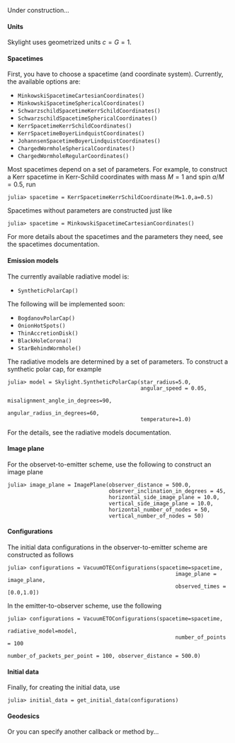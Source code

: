 Under construction...
#### Units

Skylight uses geometrized units $c = G = 1$.

#### Spacetimes

First, you have to choose a spacetime (and coordinate system). Currently, the available options are:

  * `MinkowskiSpacetimeCartesianCoordinates()`
  * `MinkowskiSpacetimeSphericalCoordinates()`
  * `SchwarzschildSpacetimeKerrSchildCoordinates()`
  * `SchwarzschildSpacetimeSphericalCoordinates()`
  * `KerrSpacetimeKerrSchildCoordinates()`
  * `KerrSpacetimeBoyerLindquistCoordinates()`
  * `JohannsenSpacetimeBoyerLindquistCoordinates()`
  * `ChargedWormholeSphericalCoordinates()`
  * `ChargedWormholeRegularCoordinates()`

Most spacetimes depend on a set of parameters. For example, to construct a Kerr spacetime in Kerr-Schild coordinates with mass $M=1$ and spin $a/M=0.5$, run 

```
julia> spacetime = KerrSpacetimeKerrSchildCoordinate(M=1.0,a=0.5)
```

Spacetimes without parameters are constructed just like

```
julia> spacetime = MinkowskiSpacetimeCartesianCoordinates()
```

For more details about the spacetimes and the parameters they need, see the spacetimes documentation.

#### Emission models

The currently available radiative model is:

  * `SyntheticPolarCap()`

The following will be implemented soon:

  * `BogdanovPolarCap()`
  * `OnionHotSpots()`
  * `ThinAccretionDisk()`
  * `BlackHoleCorona()`
  * `StarBehindWormhole()`

The radiative models are determined by a set of parameters. To construct a synthetic polar cap, for example 

```
julia> model = Skylight.SyntheticPolarCap(star_radius=5.0,
                                          angular_speed = 0.05, 
                                          misalignment_angle_in_degrees=90,
                                          angular_radius_in_degrees=60, 
                                          temperature=1.0)
```

For the details, see the radiative models documentation. 

#### Image plane

For the observet-to-emitter scheme, use the following to construct an image plane

```
julia> image_plane = ImagePlane(observer_distance = 500.0,
                                observer_inclination_in_degrees = 45,
                                horizontal_side_image_plane = 10.0,
                                vertical_side_image_plane = 10.0,
                                horizontal_number_of_nodes = 50,
                                vertical_number_of_nodes = 50)
```

#### Configurations

The initial data configurations in the observer-to-emitter scheme are constructed as follows

```
julia> configurations = VacuumOTEConfigurations(spacetime=spacetime,
                                                     image_plane = image_plane,
                                                     observed_times = [0.0,1.0])
```

In the emitter-to-observer scheme, use the following

```
julia> configurations = VacuumETOConfigurations(spacetime=spacetime,
                                                     radiative_model=model,
                                                     number_of_points = 100
                                                     number_of_packets_per_point = 100, observer_distance = 500.0)
```

#### Initial data

Finally, for creating the initial data, use

```
julia> initial_data = get_initial_data(configurations)
```

#### Geodesics

Or you can specify another callback or method by...